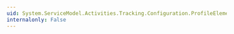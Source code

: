 ```yaml
---
uid: System.ServiceModel.Activities.Tracking.Configuration.ProfileElement.Name
internalonly: False
---
```

